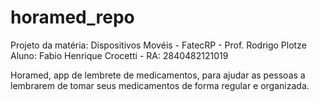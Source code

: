 # horamed_repo

Projeto da matéria: Dispositivos Movéis - FatecRP - Prof. Rodrigo Plotze
Aluno: Fabio Henrique Crocetti - RA: 2840482121019

Horamed, app de lembrete de medicamentos, para ajudar as pessoas a lembrarem de tomar seus medicamentos de forma regular e organizada.
